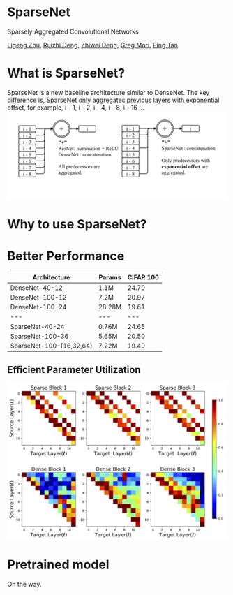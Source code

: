 # SparseNet
Sparsely Aggregated Convolutional Networks

[Ligeng Zhu](https://lzhu.me), [Ruizhi Deng](http://www.sfu.ca/~ruizhid/), [Zhiwei Deng](http://www.sfu.ca/~zhiweid/), [Greg Mori](http://www.cs.sfu.ca/~mori/), [Ping Tan](https://www.cs.sfu.ca/~pingtan/)

# What is SparseNet?
SparseNet is a new baseline architecture similar to DenseNet. The key difference is, SparseNet only aggregates previous layers with exponential offset, for example, i - 1, i - 2, i - 4, i - 8, i - 16 ...
![](images/dense_and_sparse.png)

# Why to use SparseNet?
# Better Performance
Architecture | Params | CIFAR 100
--- | --- | ---
DenseNet-40-12  | 1.1M | 24.79
DenseNet-100-12 | 7.2M | 20.97
DenseNet-100-24 | 28.28M | 19.61
--- | --- | ---
SparseNet-40-24  | 0.76M | 24.65
SparseNet-100-36 | 5.65M | 20.50
SparseNet-100-{16,32,64} | 7.22M | 19.49

## Efficient Parameter Utilization
![](images/cropped_two-weights-int.jpg)

# Pretrained model
On the way.
